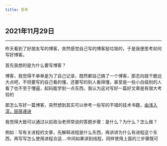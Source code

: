 ```yaml
---
title: 思考
---
```




## 2021年11月29日

------

昨天看到了好朋友写的博客，突然感觉自己写的博客挺垃圾的，于是我便思考如何写好博客。

首先我想的是为什么要写博客？

博客，我觉得不单单是为了自己记录，既然都自己搞了一个博客，那志向就干脆远大点吧，不但要写的自己看的懂，还要写的别人看得懂，甚至是一些小白级别的人看了也不至于懵逼，起码能学到一点东西，我认为这对写好一篇好文章是有很大考验的

那怎么写好一篇博客，突然想到其实可以参考一些写的不错的技术书籍，<u>由浅入深，层层递进</u>

我觉得大致可以通过以前政治老师常说的答题步骤：是什么？为什么？怎么做？

例如：写有关进程的文章，先解释进程是什么东西，再讲讲为什么有进程这个东西，再写写怎么使用进程合适....中间如果讲到线程，同样使用上面的三步骤既可

